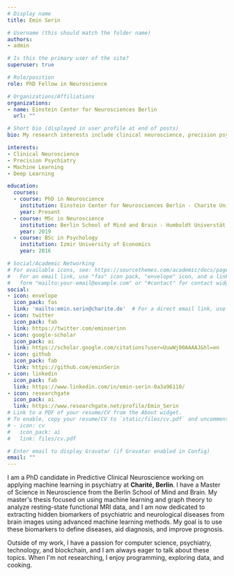 ```yaml
---
# Display name
title: Emin Serin

# Username (this should match the folder name)
authors:
- admin

# Is this the primary user of the site?
superuser: true

# Role/position
role: PhD Fellow in Neuroscience

# Organizations/Affiliations
organizations:
- name: Einstein Center for Neurosciences Berlin
  url: ""

# Short bio (displayed in user profile at end of posts)
bio: My research interests include clinical neuroscience, precision psychiatry, machine learning and deep learning. 

interests:
- Clinical Neuroscience
- Precision Psychiatry
- Machine Learning
- Deep Learning

education:
  courses:
  - course: PhD in Neuroscience
    institution: Einstein Center for Neurosciences Berlin - Charite Universtätsmedizin Berlin
    year: Present
  - course: MSc in Neuroscience
    institution: Berlin School of Mind and Brain - Humboldt Universtät zu Berlin
    year: 2019
  - course: BSc in Psychology
    institution: Izmir University of Economics
    year: 2016

# Social/Academic Networking
# For available icons, see: https://sourcethemes.com/academic/docs/page-builder/#icons
#   For an email link, use "fas" icon pack, "envelope" icon, and a link in the
#   form "mailto:your-email@example.com" or "#contact" for contact widget.
social:
- icon: envelope
  icon_pack: fas
  link: 'mailto:emin.serin@charite.de'  # For a direct email link, use "mailto:test@example.org".
- icon: twitter
  icon_pack: fab
  link: https://twitter.com/eminserinn
- icon: google-scholar
  icon_pack: ai
  link: https://scholar.google.com/citations?user=UuwWj00AAAAJ&hl=en
- icon: github
  icon_pack: fab
  link: https://github.com/eminSerin
- icon: linkedin
  icon_pack: fab
  link: https://www.linkedin.com/in/emin-serin-0a3a96110/
- icon: researchgate
  icon_pack: ai
  link: https://www.researchgate.net/profile/Emin_Serin
# Link to a PDF of your resume/CV from the About widget.
# To enable, copy your resume/CV to `static/files/cv.pdf` and uncomment the lines below.
# - icon: cv
#   icon_pack: ai
#   link: files/cv.pdf

# Enter email to display Gravatar (if Gravatar enabled in Config)
email: ""
---
```


I am a PhD candidate in Predictive Clinical Neuroscience working on applying machine learning in psychiatry at **Charité, Berlin**. I have a Master of Science in Neuroscience from the Berlin School of Mind and Brain. My master's thesis focused on using machine learning and graph theory to analyze resting-state functional MRI data, and I am now dedicated to extracting hidden biomarkers of psychiatric and neurological diseases from brain images using advanced machine learning methods. My goal is to use these biomarkers to define diseases, aid diagnosis, and improve prognosis.

Outside of my work, I have a passion for computer science, psychiatry, technology, and blockchain, and I am always eager to talk about these topics. When I'm not researching, I enjoy programming, exploring data, and cooking.

